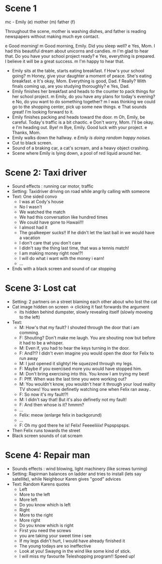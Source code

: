# Scene 1

mc - Emily (e)
mother (m)
father (f)

Throughout the scene, mother is washing dishes, and father is reading newspapers without making much eye contact.

e Good morning!
m Good morning, Emily. Did you sleep well?
e Yes, Mom. I had this beautiful dream about unicorns and candies.
m I'm glad to hear that. Do you have your school project ready?
e Yes, everything is prepared. I believe it will be a great success.
m I'm happy to hear that.
- Emily sits at the table, starts eating breakfast.
f How's your school going?
m Honey, give your daughter a moment of peace. She's eating breakfast.
e It's okay, Mom. Everything is good, Dad.
f Really? With finals coming up, are you studying thoroughly?
e Yes, Dad.
- Emily finishes her breakfast and heads to the counter to pack things for her school project.
m Emily, do you have any plans for today's evening?
e No, do you want to do something together?
m I was thinking we could go to the shopping center, pick up some new things.
e That sounds great! I'm looking forward to it.
- Emily finishes packing and heads toward the door.
m Oh, Emily, be careful. Today's traffic is a bit chaotic.
e Don't worry, Mom. I'll be okay.
e I'm heading out. Bye!
m Bye, Emily. Good luck with your project.
e Thanks, Mom.
- Emily walks down the hallway.
e *Emily is doing random happy noises.*
- Cut to black screen.
- Sound of a braking car, a cat's scream, and a heavy object crashing.
- Scene where Emily is lying down, a pool of red liquid around her.

# Scene 2: Taxi driver

- Sound effects : running car motor, traffic
- Setting: Taxidriver driving on road while angrily calling with someone
- Text: One sided convo
	- I was at Cody's house
	- No I wasn't
	- We watched the match
	- We had this conversation like hundred times
	- We could have gone to Hawaii!!!
	- I almost had it
	- The goalkeeper sucks!! If he didn't let the last ball in we would have a vacation
	- I don't care that you don't care
	- I didn't say the thing last time, that was a tennis match!
	- I am making money right now!?!
	- I will do what i want with the money i earn!
	- ...
- Ends with a black screen and sound of car stopping

# Scene 3: Lost cat

- Setting: 2 partners on a street blaming each other about who lost the cat
- Cat image hidden on screen -> clicking it fast forwards the argument
	- its hidden behind dumpster, slowly revealing itself (slowly moveing to the left)
- Text: 
	- M: How's that my fault? I shouted through the door that i am comming.
	- F: Shouting? Don't make me laugh. You are shouting now but before it had to be a whisper.
	- M: Even if, you had to hear the keys turning in the door.
	- F: And?!? I didn't even imagine you would open the door for Felix to run away
	- M: I just opened it slighty! He squezzed through my legs.
	- F: Maybe if you exercised more you would have stopped him.
	- M: Don't bring exercising into this. You know I am trying my best!
	- F: Pfff. When was the last time you were working out?
	- M: You wouldn't know, you wouldn't hear it through your loud reality TV shows! You were definetly watching one when Felix ran away..
	- F: So now it's my fault!?!
	- M: I didn't say that! But it's also definetly not my fault!
	- F: And then whose is it? hmmm?
	- ...
	- Felix: meow (enlarge felix in backgorund)
	- ...
	- F: Oh my god there he is! Felix! Feeeeliiiix! Pspspspsps.
- Then Felix runs towards the street
- Black screen sounds of cat scream

# Scene 4: Repair man
- Sounds effects : wind blowing, light machinery (like screws turning)
- Setting: Rapirman balances on ladder and tries to install (lets say satellite), while Neighbour Karen gives "good" advices
- Text: Random Karens quotes
	- Left
	- More to the left
	- More left
	- Do you know which is left
	- Right
	- More to the right
	- More right
	- Do you know which is right
	- First you need the screws
	- you are taking your sweet time i see
	- If my legs didn't hurt, I would have already finished it
	- The young todays are so ineffective
	- Look at you! Swayng in the wind like some kind of stick.
	- I will miss my favourite Teleshopping program!! Speed up!
